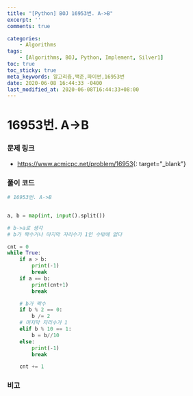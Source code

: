```yaml
---
title: "[Python] BOJ 16953번. A->B"
excerpt: ''
comments: true

categories:
    - Algorithms
tags:
    - [Algorithms, BOJ, Python, Implement, Silver1]
toc: true
toc_sticky: true
meta_keywords: 알고리즘,백준,파이썬,16953번
date: 2020-06-08 16:44:33 -0400
last_modified_at: 2020-06-08T16:44:33+08:00
---
```


# 16953번. A->B

### 문제 링크
- <https://www.acmicpc.net/problem/16953>{: target="\_blank"}

### 풀이 코드

```python
# 16953번. A->B


a, b = map(int, input().split())

# b->a로 생각
# b가 짝수거나 마지막 자리수가 1인 수밖에 없다

cnt = 0
while True:
    if a > b:
        print(-1)
        break
    if a == b:
        print(cnt+1)
        break

    # b가 짝수
    if b % 2 == 0:
        b /= 2
    # 마지막 자리수가 1
    elif b % 10 == 1:
        b = b//10
    else:
        print(-1)
        break

    cnt += 1
```

### 비고